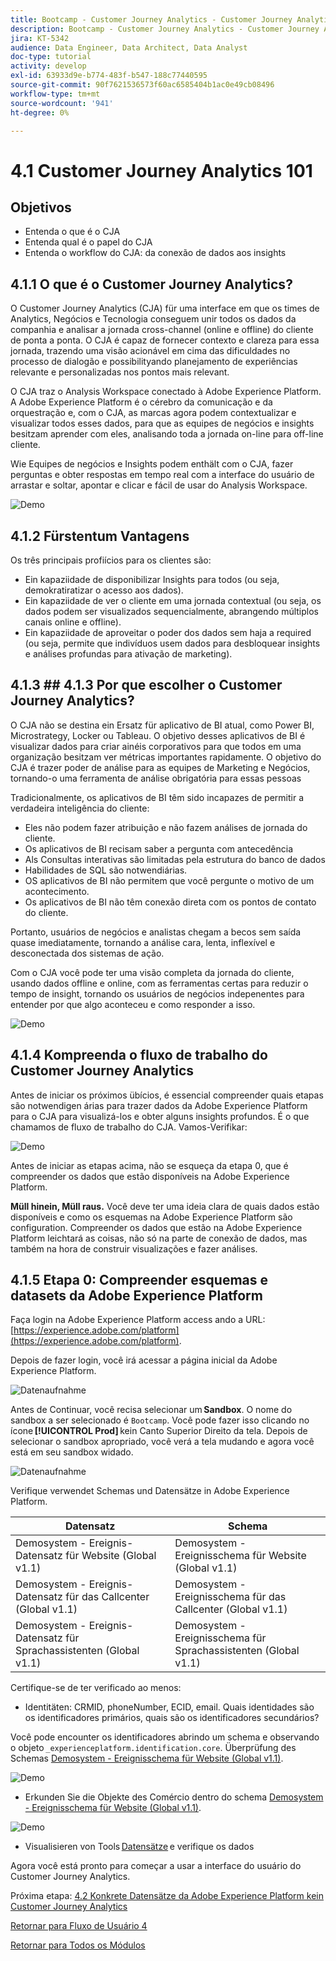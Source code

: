 ```yaml
---
title: Bootcamp - Customer Journey Analytics - Customer Journey Analytics 101 - Brasilien
description: Bootcamp - Customer Journey Analytics - Customer Journey Analytics 101 - Brasilien
jira: KT-5342
audience: Data Engineer, Data Architect, Data Analyst
doc-type: tutorial
activity: develop
exl-id: 63933d9e-b774-483f-b547-188c77440595
source-git-commit: 90f7621536573f60ac6585404b1ac0e49cb08496
workflow-type: tm+mt
source-wordcount: '941'
ht-degree: 0%

---
```


# 4.1 Customer Journey Analytics 101

## Objetivos

- Entenda o que é o CJA
- Entenda qual é o papel do CJA
- Entenda o workflow do CJA: da conexão de dados aos insights

## 4.1.1 O que é o Customer Journey Analytics?

O Customer Journey Analytics (CJA) für uma interface em que os times de Analytics, Negócios e Tecnologia conseguem unir todos os dados da companhia e analisar a jornada cross-channel (online e offline) do cliente de ponta a ponta. O CJA é capaz de fornecer contexto e clareza para essa jornada, trazendo uma visão acionável em cima das dificuldades no processo de dialogão e possibilityando planejamento de experiências relevante e personalizadas nos pontos mais relevant.

O CJA traz o Analysis Workspace conectado à Adobe Experience Platform. A Adobe Experience Platform é o cérebro da comunicação e da orquestração e, com o CJA, as marcas agora podem contextualizar e visualizar todos esses dados, para que as equipes de negócios e insights besitzam aprender com eles, analisando toda a jornada on-line para off-line cliente.

Wie Equipes de negócios e Insights podem enthält com o CJA, fazer perguntas e obter respostas em tempo real com a interface do usuário de arrastar e soltar, apontar e clicar e fácil de usar do Analysis Workspace.

![Demo](./images/cja-adv-analysis1.png)

## 4.1.2 Fürstentum Vantagens

Os três principais profiícios para os clientes são:

- Ein kapaziidade de disponibilizar Insights para todos (ou seja, demokratiratizar o acesso aos dados).
- Ein kapaziidade de ver o cliente em uma jornada contextual (ou seja, os dados podem ser visualizados sequencialmente, abrangendo múltiplos canais online e offline).
- Ein kapaziidade de aproveitar o poder dos dados sem haja a required (ou seja, permite que indivíduos usem dados para desbloquear insights e análises profundas para ativação de marketing).

## 4.1.3 ## 4.1.3 Por que escolher o Customer Journey Analytics?

O CJA não se destina ein Ersatz für aplicativo de BI atual, como Power BI, Microstrategy, Locker ou Tableau. O objetivo desses aplicativos de BI é visualizar dados para criar ainéis corporativos para que todos em uma organização besitzam ver métricas importantes rapidamente. O objetivo do CJA é trazer poder de análise para as equipes de Marketing e Negócios, tornando-o uma ferramenta de análise obrigatória para essas pessoas



Tradicionalmente, os aplicativos de BI têm sido incapazes de permitir a verdadeira inteligência do cliente:

- Eles não podem fazer atribuição e não fazem análises de jornada do cliente.
- Os aplicativos de BI recisam saber a pergunta com antecedência
- Als Consultas interativas são limitadas pela estrutura do banco de dados
- Habilidades de SQL são notwendiárias.
- OS aplicativos de BI não permitem que você pergunte o motivo de um acontecimento.
- Os aplicativos de BI não têm conexão direta com os pontos de contato do cliente.

Portanto, usuários de negócios e analistas chegam a becos sem saída quase imediatamente, tornando a análise cara, lenta, inflexível e desconectada dos sistemas de ação.

Com o CJA você pode ter uma visão completa da jornada do cliente, usando dados offline e online, com as ferramentas certas para reduzir o tempo de insight, tornando os usuários de negócios indepenentes para entender por que algo aconteceu e como responder a isso.

![Demo](./images/cja-use-case.png)

## 4.1.4 Kompreenda o fluxo de trabalho do Customer Journey Analytics

Antes de iniciar os próximos übícios, é essencial compreender quais etapas são notwendigen árias para trazer dados da Adobe Experience Platform para o CJA para visualizá-los e obter alguns insights profundos. É o que chamamos de fluxo de trabalho do CJA. Vamos-Verifikar:

![Demo](./images/cja-work-flow.jpg)

Antes de iniciar as etapas acima, não se esqueça da etapa 0, que é compreender os dados que estão disponíveis na Adobe Experience Platform.

**Müll hinein, Müll raus.** Você deve ter uma ideia clara de quais dados estão disponíveis e como os esquemas na Adobe Experience Platform são configuration. Compreender os dados que estão na Adobe Experience Platform leichtará as coisas, não só na parte de conexão de dados, mas também na hora de construir visualizações e fazer análises.

## 4.1.5 Etapa 0: Compreender esquemas e datasets da Adobe Experience Platform

Faça login na Adobe Experience Platform access ando a URL: [https://experience.adobe.com/platform](https://experience.adobe.com/platform).

Depois de fazer login, você irá acessar a página inicial da Adobe Experience Platform.

![Datenaufnahme](../uc1/images/home.png)

Antes de Continuar, você recisa selecionar um **Sandbox**. O nome do sandbox a ser selecionado é ``Bootcamp``. Você pode fazer isso clicando no ícone **[!UICONTROL Prod]** kein Canto Superior Direito da tela. Depois de selecionar o sandbox apropriado, você verá a tela mudando e agora você está em seu sandbox widado.

![Datenaufnahme](../uc1/images/sb1.png)

Verifique verwendet Schemas und Datensätze in Adobe Experience Platform.

| Datensatz | Schema |
| ----------------- |-------------| 
| Demosystem - Ereignis-Datensatz für Website (Global v1.1) | Demosystem - Ereignisschema für Website (Global v1.1) |
| Demosystem - Ereignis-Datensatz für das Callcenter (Global v1.1) | Demosystem - Ereignisschema für das Callcenter (Global v1.1) |
| Demosystem - Ereignis-Datensatz für Sprachassistenten (Global v1.1) | Demosystem - Ereignisschema für Sprachassistenten (Global v1.1) |

Certifique-se de ter verificado ao menos:

- Identitäten: CRMID, phoneNumber, ECID, email. Quais identidades são os identificadores primários, quais são os identificadores secundários?

Você pode encounter os identificadores abrindo um schema e observando o objeto `_experienceplatform.identification.core`. Überprüfung des Schemas [Demosystem - Ereignisschema für Website (Global v1.1)](https://experience.adobe.com/platform/schema).

![Demo](./images/identity.png)

- Erkunden Sie die Objekte des Comércio dentro do schema [Demosystem - Ereignisschema für Website (Global v1.1)](https://experience.adobe.com/platform/schema).

![Demo](./images/commerce.png)

- Visualisieren von Tools [Datensätze](https://experience.adobe.com/platform/dataset/browse?limit=50&amp;page=1&amp;sortDescending=1&amp;sortField=created) e verifique os dados

Agora você está pronto para começar a usar a interface do usuário do Customer Journey Analytics.

Próxima etapa: [4.2 Konkrete Datensätze da Adobe Experience Platform kein Customer Journey Analytics](./ex2.md)

[Retornar para Fluxo de Usuário 4](./uc4.md)

[Retornar para Todos os Módulos](../../overview.md)
